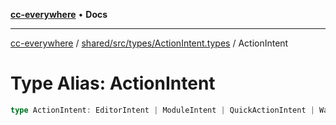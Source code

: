 [**cc-everywhere**](../../../../../index.md) • **Docs**

***

[cc-everywhere](../../../../../index.md) / [shared/src/types/ActionIntent.types](../index.md) / ActionIntent

# Type Alias: ActionIntent

```ts
type ActionIntent: EditorIntent | ModuleIntent | QuickActionIntent | WarmupIntent;
```

